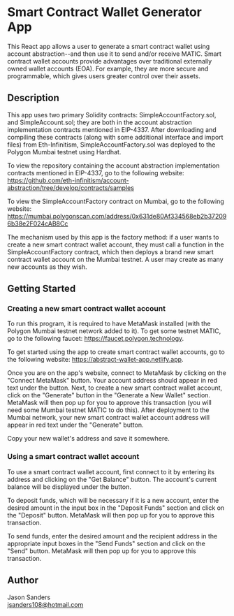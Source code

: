 # Smart Contract Wallet Generator App

This React app allows a user to generate a smart contract wallet using account abstraction--and then use it to send and/or receive MATIC. Smart contract wallet accounts provide advantages over traditional externally owned wallet accounts (EOA). For example, they are more secure and programmable, which gives users greater control over their assets. 

## Description

This app uses two primary Solidity contracts: SimpleAccountFactory.sol, and SimpleAccount.sol; they are both in the account abstraction implementation contracts mentioned in EIP-4337. After downloading  and compiling these contracts (along with some additional interface and import files) from Eth-Infinitism, SimpleAccountFactory.sol was deployed to the Polygon Mumbai testnet using Hardhat. 

To view the repository containing the account abstraction implementation contracts mentioned in EIP-4337, go to the following website: https://github.com/eth-infinitism/account-abstraction/tree/develop/contracts/samples

To view the SimpleAccountFactory contract on Mumbai, go to the following website: https://mumbai.polygonscan.com/address/0x631de80Af334568eb2b372096b38e2F024cAB8Cc

The mechanism used by this app is the factory method: if a user wants to create a new smart contract wallet account, they must call a function in the SimpleAccountFactory contract, which then deploys a brand new smart contract wallet account on the Mumbai testnet. A user may create as many new accounts as they wish. 

## Getting Started

### Creating a new smart contract wallet account

To run this program, it is required to have MetaMask installed (with the Polygon Mumbai testnet network added to it). To get some testnet MATIC, go to the following faucet: https://faucet.polygon.technology. 

To get started using the app to create smart contract wallet accounts, go to the following website: https://abstract-wallet-app.netlify.app.

Once you are on the app's website, connect to MetaMask by clicking on the "Connect MetaMask" button. Your account address should appear in red text under the button. Next, to create a new smart contract wallet account, click on the "Generate" button in the "Generate a New Wallet" section. MetaMask will then pop up for you to approve this transaction (you will need some Mumbai testnet MATIC to do this). After deployment to the Mumbai network, your new smart contract wallet account address will appear in red text under the "Generate" button. 

Copy your new wallet's address and save it somewhere. 

### Using a smart contract wallet account 

To use a smart contract wallet account, first connect to it by entering its address and clicking on the "Get Balance" button. The account's current balance will be displayed under the button. 

To deposit funds, which will be necessary if it is a new account, enter the desired amount in the input box in the "Deposit Funds" section and click on the "Deposit" button. MetaMask will then pop up for you to approve this transaction.

To send funds, enter the desired amount and the recipient address in the appropriate input boxes in the "Send Funds" section and click on the "Send" button. MetaMask will then pop up for you to approve this transaction.


## Author

Jason Sanders  
jsanders108@hotmail.com
